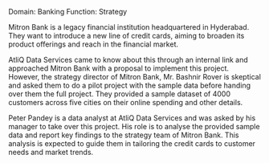 Domain:  Banking       Function: Strategy

Mitron Bank is a legacy financial institution headquartered in Hyderabad. 
They want to introduce a new line of credit cards, aiming to broaden its product offerings and reach in the financial market. 

AtliQ Data Services came to know about this through an internal link and approached Mitron Bank with a proposal to implement this project. 
However, the strategy director of Mitron Bank, Mr. Bashnir Rover is skeptical and asked them to do a pilot project with the sample 
data before handing over them the full project. They provided a sample dataset of 4000 customers across five cities on their online spending and other details. 

Peter Pandey is a data analyst at AtliQ Data Services and was asked by his manager to take over this project. 
His role is to analyse the provided sample data and report key findings to the strategy team of Mitron Bank. 
This analysis is expected to guide them in tailoring the credit cards to customer needs and market trends. 
